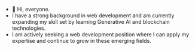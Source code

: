 - 👋 Hi, everyone.
- I have a strong background in web development and am currently expanding my skill set by learning Generative AI and blockchain technologies.
- I am actively seeking a web development position where I can apply my expertise and continue to grow in these emerging fields.



<!---
brilliantstory2/brilliantstory2 is a ✨ special ✨ repository because its `README.md` (this file) appears on your GitHub profile.
You can click the Preview link to take a look at your changes.
--->
